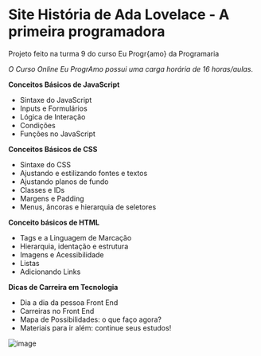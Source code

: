 # Site História de Ada Lovelace - A primeira programadora
Projeto feito na turma 9 do curso Eu Progr{amo} da Programaria

*O Curso Online Eu ProgrAmo possui uma carga horária de 16 horas/aulas*.

**Conceitos Básicos de JavaScript**
* Sintaxe do JavaScript
* Inputs e Formulários
* Lógica de Interação
* Condições
* Funções no JavaScript

**Conceitos Básicos de CSS**
* Sintaxe do CSS
* Ajustando e estilizando fontes e textos
* Ajustando planos de fundo
* Classes e IDs
* Margens e Padding
* Menus, âncoras e hierarquia de seletores

**Conceito básicos de HTML**
* Tags e a Linguagem de Marcação
* Hierarquia, identação e estrutura
* Imagens e Acessibilidade
* Listas
* Adicionando Links

**Dicas de Carreira em Tecnologia**
* Dia a dia da pessoa Front End
* Carreiras no Front End
* Mapa de Possibilidades: o que faço agora?
* Materiais para ir além: continue seus estudos!

![image](https://user-images.githubusercontent.com/75488872/162596093-761d0d3a-8134-45cc-ba6c-d807b844cbc7.png)

